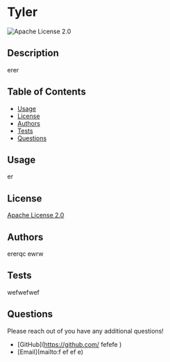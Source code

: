 
# Tyler 


![Apache License 2.0](https://img.shields.io/badge/license-Apache_License_2.0-green)
    

## Description
erer

## Table of Contents



* [Usage](#usage)
* [License](#license)
* [Authors](#authors)
* [Tests](#tests)
* [Questions](#questions)
  

## Usage

er
## License
[Apache License 2.0](https://choosealicense.com/licenses/apache-2.0/)
## Authors

ererqc ewrw 

## Tests
    
wefwefwef  

## Questions

Please reach out of you have any additional questions!

* [GitHub](https://github.com/  fefefe )
* [Email](mailto:f ef ef e)
